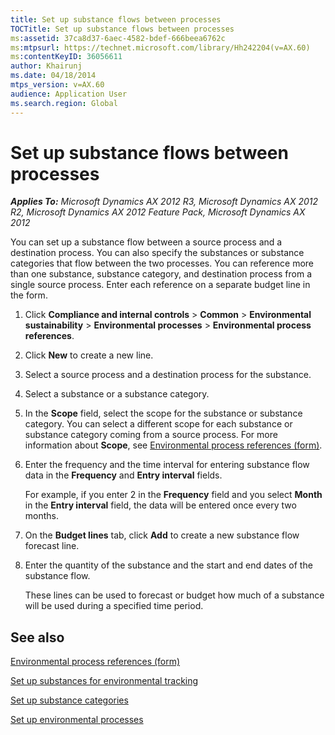 ```yaml
---
title: Set up substance flows between processes
TOCTitle: Set up substance flows between processes
ms:assetid: 37ca8d37-6aec-4582-bdef-666beea6762c
ms:mtpsurl: https://technet.microsoft.com/library/Hh242204(v=AX.60)
ms:contentKeyID: 36056611
author: Khairunj
ms.date: 04/18/2014
mtps_version: v=AX.60
audience: Application User
ms.search.region: Global
---
```


# Set up substance flows between processes 


_**Applies To:** Microsoft Dynamics AX 2012 R3, Microsoft Dynamics AX 2012 R2, Microsoft Dynamics AX 2012 Feature Pack, Microsoft Dynamics AX 2012_

You can set up a substance flow between a source process and a destination process. You can also specify the substances or substance categories that flow between the two processes. You can reference more than one substance, substance category, and destination process from a single source process. Enter each reference on a separate budget line in the form.

1.  Click **Compliance and internal controls** \> **Common** \> **Environmental sustainability** \> **Environmental processes** \> **Environmental process references**.

2.  Click **New** to create a new line.

3.  Select a source process and a destination process for the substance.

4.  Select a substance or a substance category.

5.  In the **Scope** field, select the scope for the substance or substance category. You can select a different scope for each substance or substance category coming from a source process. For more information about **Scope**, see [Environmental process references (form)](https://technet.microsoft.com/library/hh209500\(v=ax.60\)).

6.  Enter the frequency and the time interval for entering substance flow data in the **Frequency** and **Entry interval** fields.
    
    For example, if you enter 2 in the **Frequency** field and you select **Month** in the **Entry interval** field, the data will be entered once every two months.

7.  On the **Budget lines** tab, click **Add** to create a new substance flow forecast line.

8.  Enter the quantity of the substance and the start and end dates of the substance flow.
    
    These lines can be used to forecast or budget how much of a substance will be used during a specified time period.

## See also

[Environmental process references (form)](https://technet.microsoft.com/library/hh209500\(v=ax.60\))

[Set up substances for environmental tracking](set-up-substances-for-environmental-tracking.md)

[Set up substance categories](set-up-substance-categories.md)

[Set up environmental processes](set-up-environmental-processes.md)

  


